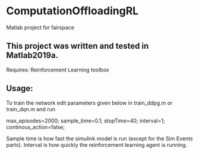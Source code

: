 # ComputationOffloadingRL
Matlab project for fairspace


## This project was written and tested in Matlab2019a.

Requires: Reinforcement Learning toolbox

## Usage:

To train the network edit parameters given below in train_ddpg.m or train_dqn.m and run


max_episodes=2000;
sample_time=0.1;
stopTime=40;
interval=1;
continous_action=false;

Sample time is how fast the simulink model is run (except for the Sim Events parts). Interval is how quickly the reinforcement learning agent is running.
